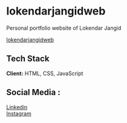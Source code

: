 # lokendarjangidweb

Personal portfolio website of Lokendar Jangid <br>

[lokendarjangidweb](https://lokendarjangid.me/)
<br>

## Tech Stack

**Client:** HTML, CSS, JavaScript


## Social Media :

[Linkedin](https://www.linkedin.com/in/lokendar-jangid)<br>
[Instagram](https://www.instagram.com/lokendar__jangid)<br>


